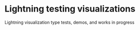 # Lightning testing visualizations
Lightning visualization type tests, demos, and works in progress
